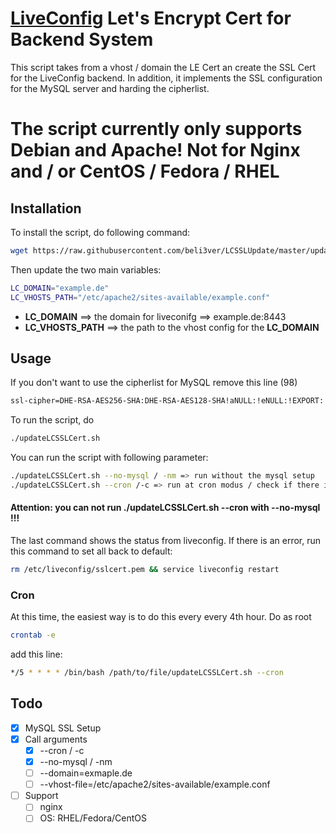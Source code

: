 # [LiveConfig](https://www.liveconfig.com/]) Let's Encrypt Cert for Backend System
This script takes from a vhost / domain the LE Cert an create the SSL Cert for the LiveConfig backend.
In addition, it implements the SSL configuration for the MySQL server and harding the cipherlist.

# The script currently only supports Debian and Apache! Not for Nginx and / or CentOS / Fedora / RHEL

## Installation
To install the script, do following command:
```bash
wget https://raw.githubusercontent.com/beli3ver/LCSSLUpdate/master/updateLCSSLCert.sh && chmod 700 updateLCSSLCert.sh
```
Then update the two main variables:
```bash
LC_DOMAIN="example.de"
LC_VHOSTS_PATH="/etc/apache2/sites-available/example.conf"
```
* **LC_DOMAIN** ==> the domain for liveconifg ==> example.de:8443
* **LC_VHOSTS_PATH** ==> the path to the vhost config for the **LC_DOMAIN**

## Usage

If you don't want to use the cipherlist for MySQL remove this line (98)
```bash
ssl-cipher=DHE-RSA-AES256-SHA:DHE-RSA-AES128-SHA!aNULL:!eNULL:!EXPORT:!ADH:!DES:!DSS:!LOW:!SSLv2:RC4-SHA:RC4-MD5:ALL
```
To run the script, do 
```bash
./updateLCSSLCert.sh
```
You can run the script with following parameter:

```bash
./updateLCSSLCert.sh --no-mysql / -nm => run without the mysql setup
./updateLCSSLCert.sh --cron /-c => run at cron modus / check if there is a new cert then update
```
#### Attention: you can not run ./updateLCSSLCert.sh --cron with --no-mysql !!!
The last command shows the status from liveconfig. If there is an error, run this command to set all back to default:
```bash
rm /etc/liveconfig/sslcert.pem && service liveconfig restart
```

### Cron
At this time, the easiest way is to do this every every 4th hour.
Do as root
```bash
crontab -e
```
add this line:
```bash
*/5 * * * * /bin/bash /path/to/file/updateLCSSLCert.sh --cron
```
## Todo
* [X] MySQL SSL Setup
* [X] Call arguments
    * [X] --cron / -c 
    * [X] --no-mysql / -nm
    * [ ] --domain=exmaple.de
    * [ ] --vhost-file=/etc/apache2/sites-available/example.conf
* [ ] Support
    * [ ] nginx
    * [ ] OS: RHEL/Fedora/CentOS
